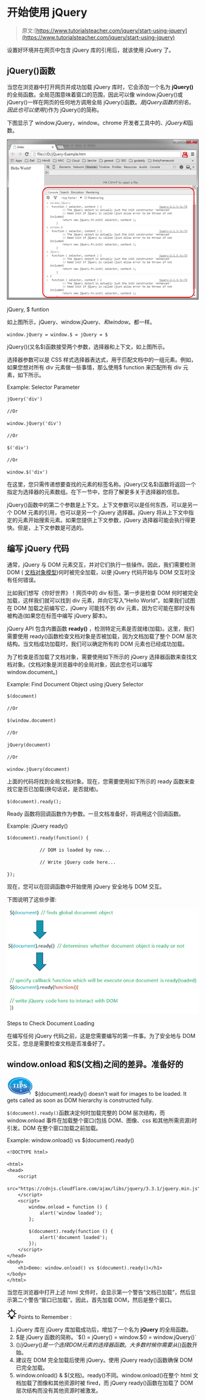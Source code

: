 # 开始使用 jQuery

> 原文:[https://www.tutorialsteacher.com/jquery/start-using-jquery](https://www.tutorialsteacher.com/jquery/start-using-jquery)

设置好环境并在网页中包含 jQuery 库的引用后，就该使用 jQuery 了。

## jQuery()函数

当您在浏览器中打开网页并成功加载 jQuery 库时，它会添加一个名为 **jQuery()** 的全局函数。全局范围意味着窗口的范围，因此可以像 window.jQuery()或 jQuery()一样在网页的任何地方调用全局 jQuery()函数。$是 jQuery 函数的别名，因此也可以使用$()作为 jQuery()的简称。

下图显示了 window.jQuery，window。chrome 开发者工具中的$、jQuery 和$函数。

[![jQuery, $ funtion](img/1375dcda5d275b894604a56a2c473421.png)](../../Content/images/jquery/jquery-function.png) 

jQuery, $ funtion



如上图所示，jQuery、window.jQuery、$和 window。$都一样。

`window.jQuery = window.$ = jQuery = $`

jQuery()(又名$)函数接受两个参数，选择器和上下文，如上图所示。

选择器参数可以是 CSS 样式选择器表达式，用于匹配文档中的一组元素。例如，如果您想对所有 div 元素做一些事情，那么使用$ function 来匹配所有 div 元素，如下所示。

Example: Selector Parameter

```
jQuery('div')

//Or

window.jQuery('div')

//Or

$('div')

//Or

window.$('div')
```

在这里，您只需传递想要查找的元素的标签名称。jQuery(又名$)函数将返回一个指定为选择器的元素数组。在下一节中，您将了解更多关于选择器的信息。

jQuery()函数中的第二个参数是上下文。上下文参数可以是任何东西，可以是另一个 DOM 元素的引用，也可以是另一个 jQuery 选择器。jQuery 将从上下文中指定的元素开始搜索元素。如果您提供上下文参数，jQuery 选择器可能会执行得更快。但是，上下文参数是可选的。

## 编写 jQuery 代码

通常，jQuery 与 DOM 元素交互，并对它们执行一些操作。因此，我们需要检测 DOM ( [文档对象模型](https://www.w3.org/TR/WD-DOM/introduction.html))何时被完全加载，以便 jQuery 代码开始与 DOM 交互时没有任何错误。

比如我们想写《你好世界》！网页中的 div 标签。第一步是检查 DOM 何时被完全加载，这样我们就可以找到 div 元素，并向它写入“Hello World”。如果我们试图在 DOM 加载之前编写它，jQuery 可能找不到 div 元素，因为它可能在那时没有被构造(如果您在标签中编写 jQuery 脚本)。

jQuery API 包含内置函数 **ready()** ，检测特定元素是否就绪(加载)。这里，我们需要使用 ready()函数检查文档对象是否被加载，因为文档加载了整个 DOM 层次结构。当文档成功加载时，我们可以确定所有的 DOM 元素也已经成功加载。

为了检查是否加载了文档对象，需要使用如下所示的 jQuery 选择器函数来查找文档对象。(文档对象是浏览器中的全局对象，因此您也可以编写 window.document。)

Example: Find Document Object using jQuery Selector

```
$(document)

//Or

$(window.document)

//Or

jQuery(document)

//Or

window.jQuery(document)
```

上面的代码将找到全局文档对象。现在，您需要使用如下所示的 ready 函数来查找它是否已加载(换句话说，是否就绪)。

`$(document).ready();`

Ready 函数将回调函数作为参数。一旦文档准备好，将调用这个回调函数。

Example: jQuery ready()

```
$(document).ready(function() {

            // DOM is loaded by now...

            // Write jQuery code here...

});
```

现在，您可以在回调函数中开始使用 jQuery 安全地与 DOM 交互。

下图说明了这些步骤:

[![](img/69a7e2cb653b86b720d58f15987aab05.png)](../../Content/images/jquery/document-ready.png) 

Steps to Check Document Loading



在编写任何 jQuery 代码之前，这是您需要编写的第一件事。为了安全地与 DOM 交互，您总是需要检查文档是否准备好了。

## window.onload 和$(文档)之间的差异。准备好的

![](img/751bca76a769f8ad315ebee3fdf7d98e.png)  $(document).ready() doesn't wait for images to be loaded. It gets called as soon as DOM hierarchy is constructed fully.

`$(document).ready()`函数决定何时加载完整的 DOM 层次结构，而 window.onload 事件在加载整个窗口(包括 DOM、图像、css 和其他所需资源)时引发。DOM 在整个窗口加载之前加载。

Example: window.onload() vs $(document).ready()

```
<!DOCTYPE html>

<html>
<head>
    <script
        src="https://cdnjs.cloudflare.com/ajax/libs/jquery/3.3.1/jquery.min.js">
    </script>
    <script>
        window.onload = function () {
            alert('window loaded');
        };

        $(document).ready(function () {
            alert('document loaded');
        });
    </script>
</head>
<body>
    <h1>Demo: window.onload() vs $(document).ready()</h1>
</body>
</html>
```

当您在浏览器中打开上述 html 文件时，会显示第一个警告“文档已加载”，然后显示第二个警告“窗口已加载”。因此，首先加载 DOM，然后是整个窗口。

![](img/85db52f5404f0c468e1b194aa487d6a1.png)  Points to Remember :

1.  jQuery 库在 jQuery 库加载成功后，增加了一个名为 **jQuery** 的全局函数。
2.  $是 jQuery 函数的简称。`$() = jQuery() = window.$() = window.jQuery()`
3.  $()/jQuery()是一个选择 DOM 元素的选择器函数。大多数时候你需要从$()函数开始。
4.  建议在 DOM 完全加载后使用 jQuery。使用 jQuery ready()函数确保 DOM 已完全加载。
5.  window.onload() & $(文档)。ready()不同。window.onload()在整个 html 文档加载了图像和其他资源时被 fired，而 jQuery ready()函数在加载了 DOM 层次结构而没有其他资源时被激发。